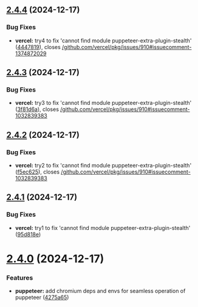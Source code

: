 ## [2.4.4](https://github.com/ghoshRitesh12/aniwatch-api/compare/v2.4.3...v2.4.4) (2024-12-17)


### Bug Fixes

* **vercel:** try4 to fix 'cannot find module puppeteer-extra-plugin-stealth' ([4447819](https://github.com/ghoshRitesh12/aniwatch-api/commit/44478194e330f00070ab05ead36e13d87275d035)), closes [/github.com/vercel/pkg/issues/910#issuecomment-1374872029](https://github.com//github.com/vercel/pkg/issues/910/issues/issuecomment-1374872029)



## [2.4.3](https://github.com/ghoshRitesh12/aniwatch-api/compare/v2.4.2...v2.4.3) (2024-12-17)


### Bug Fixes

* **vercel:** try3 to fix 'cannot find module puppeteer-extra-plugin-stealth' ([3f81d6a](https://github.com/ghoshRitesh12/aniwatch-api/commit/3f81d6a3bb2d2744235fff19721c75f542e89a7f)), closes [/github.com/vercel/pkg/issues/910#issuecomment-1032839383](https://github.com//github.com/vercel/pkg/issues/910/issues/issuecomment-1032839383)



## [2.4.2](https://github.com/ghoshRitesh12/aniwatch-api/compare/v2.4.1...v2.4.2) (2024-12-17)


### Bug Fixes

* **vercel:** try2 to fix 'cannot find module puppeteer-extra-plugin-stealth' ([f5ec625](https://github.com/ghoshRitesh12/aniwatch-api/commit/f5ec625c6ec2255ea61117ade842df424cd7aa85)), closes [/github.com/vercel/pkg/issues/910#issuecomment-1032839383](https://github.com//github.com/vercel/pkg/issues/910/issues/issuecomment-1032839383)



## [2.4.1](https://github.com/ghoshRitesh12/aniwatch-api/compare/v2.4.0...v2.4.1) (2024-12-17)


### Bug Fixes

* **vercel:** try1 to fix 'cannot find module puppeteer-extra-plugin-stealth' ([95d818e](https://github.com/ghoshRitesh12/aniwatch-api/commit/95d818e3713ced95e81323bc609459c6b106154a))



# [2.4.0](https://github.com/ghoshRitesh12/aniwatch-api/compare/v2.3.1...v2.4.0) (2024-12-17)


### Features

* **puppeteer:** add chromium deps and envs for seamless operation of puppeteer ([4275a65](https://github.com/ghoshRitesh12/aniwatch-api/commit/4275a65b9dc959e91a8eb388df5546b797c639a4))



